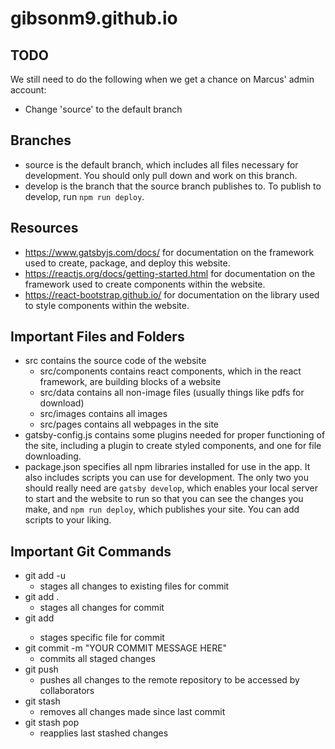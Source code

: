 # gibsonm9.github.io
## TODO
We still need to do the following when we get a chance on Marcus' admin account:
- Change 'source' to the default branch

## Branches
- source is the default branch, which includes all files necessary for development. You should only pull down and work on this branch.
- develop is the branch that the source branch publishes to. To publish to develop, run `npm run deploy`.

## Resources
- https://www.gatsbyjs.com/docs/ for documentation on the framework used to create, package, and deploy this website.
- https://reactjs.org/docs/getting-started.html for documentation on the framework used to create components within the website.
- https://react-bootstrap.github.io/ for documentation on the library used to style components within the website.

## Important Files and Folders
- src contains the source code of the website
  - src/components contains react components, which in the react framework, are building blocks of a website
  - src/data contains all non-image files (usually things like pdfs for download)
  - src/images contains all images
  - src/pages contains all webpages in the site
- gatsby-config.js contains some plugins needed for proper functioning of the site, including a plugin to create styled components, and one for file downloading.
- package.json specifies all npm libraries installed for use in the app. It also includes scripts you can use for development. The only two you should really need are `gatsby develop`, which enables your local server to start and the website to run so that you can see the changes you make, and `npm run deploy`, which publishes your site. You can add scripts to your liking.

## Important Git Commands
- git add -u
  - stages all changes to existing files for commit
- git add .
  - stages all changes for commit
- git add <FILENAME>
  - stages specific file for commit
- git commit -m "YOUR COMMIT MESSAGE HERE"
  - commits all staged changes
- git push
  - pushes all changes to the remote repository to be accessed by collaborators
- git stash
  - removes all changes made since last commit
- git stash pop
  - reapplies last stashed changes
